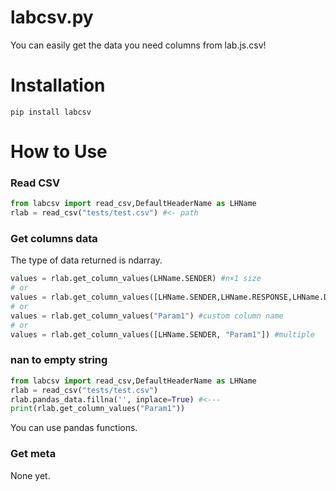 # labcsv.py
You can easily get the data you need columns from lab.js.csv!

# Installation
`pip install labcsv`


# How to Use
### Read CSV
```python
from labcsv import read_csv,DefaultHeaderName as LHName
rlab = read_csv("tests/test.csv") #<- path
```

### Get columns data
The type of data returned is ndarray.

```python
values = rlab.get_column_values(LHName.SENDER) #n×1 size
# or
values = rlab.get_column_values([LHName.SENDER,LHName.RESPONSE,LHName.DURATION]) # n×3 size
# or
values = rlab.get_column_values("Param1") #custom column name
# or 
values = rlab.get_column_values([LHName.SENDER, "Param1"]) #multiple
```

### nan to empty string

```python
from labcsv import read_csv,DefaultHeaderName as LHName
rlab = read_csv("tests/test.csv")
rlab.pandas_data.fillna('', inplace=True) #<---
print(rlab.get_column_values("Param1"))
```
You can use pandas functions.

### Get meta
None yet.
